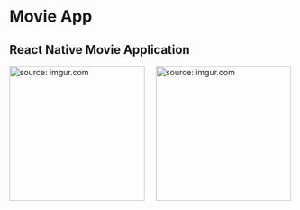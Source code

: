 # Movie App

## React Native Movie Application

<img src="https://i.imgur.com/v4MshuX.png" title="source: imgur.com" width = "240"/>&nbsp;&nbsp;&nbsp;&nbsp;&nbsp;<img src="https://i.imgur.com/0BkBCPu.png" title="source: imgur.com" width = "240"/>